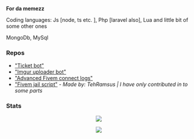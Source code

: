 <strong>For da memezz</strong>
<p>Coding languages: Js [node, ts etc. ], Php [laravel also], Lua and little bit of some other ones</p>
<p>MongoDb, MySql</p>

### Repos
- ["Ticket bot"](https://github.com/fa1t666/ticketbotti)
- ["Imgur uploader bot"](https://github.com/fa1t666/imgur-uploader-bot)
- ["Advanced Fivem connect logs"](https://github.com/fa1t666/logit)
- ["Fivem jail script"](https://github.com/TehRamsus/esx_extendedjail) - *Made by: TehRamsus | I have only contributed in to some parts*

### Stats

<p align="center">
  <img src="https://github-readme-stats.vercel.app/api/top-langs/?username=fa1t666&layout=compact&theme=buefy" />
</p>

<p align="center">
  <img src="https://github-readme-stats.vercel.app/api?username=fa1t666&show_icons=true&include_all_commits=true&count_private=true&theme=buefy" />
</p>
